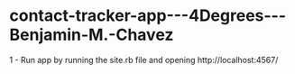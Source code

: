 # contact-tracker-app---4Degrees---Benjamin-M.-Chavez


1 - Run app by running the site.rb file and opening http://localhost:4567/